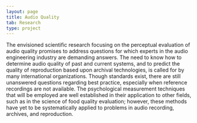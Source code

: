 ```yaml
---
layout: page
title: Audio Quality
tab: Research
type: project
---
```


The envisioned scientific research focusing on the perceptual evaluation of audio quality promises to address questions for which experts in the audio engineering industry are demanding answers. The need to know how to determine audio quality of past and current systems, and to predict the quality of reproduction based upon archival technologies, is called for by many international organizations. Though standards exist, there are still unanswered questions regarding best practice, especially when reference recordings are not available. The psychological measurement techniques that will be employed are well established in their application to other fields, such as in the science of food quality evaluation; however, these methods have yet to be systematically applied to problems in audio recording, archives, and reproduction.
